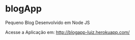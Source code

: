 # blogApp
 Pequeno Blog Desenvolvido em Node JS

 Acesse a Aplicação em: http://blogapp-luiz.herokuapp.com/
